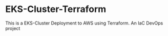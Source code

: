 # EKS-Cluster-Terraform
This is a EKS-Cluster Deployment to AWS using Terraform. An IaC DevOps project
